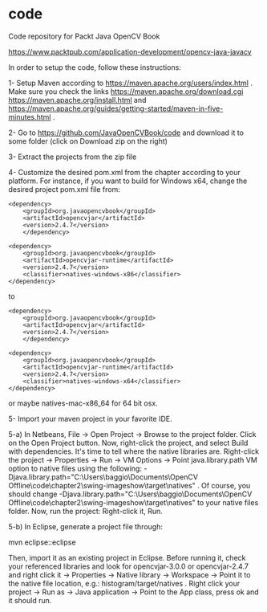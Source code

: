 code
====

Code repository for Packt Java OpenCV Book

https://www.packtpub.com/application-development/opencv-java-javacv

In order to setup the code, follow these instructions:

1- Setup Maven according to https://maven.apache.org/users/index.html . Make sure you check the links https://maven.apache.org/download.cgi https://maven.apache.org/install.html and https://maven.apache.org/guides/getting-started/maven-in-five-minutes.html .

2- Go to https://github.com/JavaOpenCVBook/code and download it to some folder (click on Download zip on the right)


3- Extract the projects from the zip file

4- Customize the desired pom.xml from the chapter according to your platform. For instance, if you want to build for Windows x64, change the desired project pom.xml file from:

	<dependency>
		<groupId>org.javaopencvbook</groupId>
		<artifactId>opencvjar</artifactId>
		<version>2.4.7</version>    	     
    	</dependency>
	
	<dependency>
		<groupId>org.javaopencvbook</groupId>
		<artifactId>opencvjar-runtime</artifactId>
		<version>2.4.7</version>
		<classifier>natives-windows-x86</classifier>
	</dependency>

to

	<dependency>
		<groupId>org.javaopencvbook</groupId>
		<artifactId>opencvjar</artifactId>
		<version>2.4.7</version>    	     
    	</dependency>
	
	<dependency>
		<groupId>org.javaopencvbook</groupId>
		<artifactId>opencvjar-runtime</artifactId>
		<version>2.4.7</version>
		<classifier>natives-windows-x64</classifier>
	</dependency>
or maybe
natives-mac-x86_64 for 64 bit osx.

5- Import your maven project in your favorite IDE.

5-a) In Netbeans, File -> Open Project -> Browse to the project folder. Click on the Open Project button. Now, right-click the project, and select Build with dependencies. It's time to tell where the native libraries are. Right-click the project -> Properties -> Run ->  VM Options -> Point java.library.path VM option to native files using the following:
 -Djava.library.path="C:\Users\baggio\Documents\OpenCV Offline\code\chapter2\swing-imageshow\target\natives" . Of course, you should change   -Djava.library.path="C:\Users\baggio\Documents\OpenCV Offline\code\chapter2\swing-imageshow\target\natives" to your native files folder. Now, run the project: Right-click it, Run.

5-b) In Eclipse, generate a project file through:

mvn eclipse::eclipse

Then, import it as an existing project in Eclipse. Before running it, check your referenced libraries and look for opencvjar-3.0.0 or opencvjar-2.4.7 and right click it -> Properties -> Native library -> Workspace -> Point it to the native file location, e.g.: histogram/target/natives . Right click your project -> Run as -> Java application -> Point to the App class, press ok and it should run.
